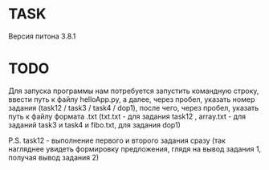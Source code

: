 # TASK
Версия питона 3.8.1 

# TODO
 Для запуска программы нам потребуется запустить командную строку, ввести путь к файлу helloApp.py, а далее, через пробел, указать номер задания (task12 / task3 / task4 / dop1), после чего, через пробел, указать путь к файлу формата .txt (txt.txt - для задания task12 , array.txt - для заданий task3 и task4 и fibo.txt, для задания dop1)
 
 
 P.S. task12 - выполнение первого и второго задания сразу (так нагляднее увидеть формировку предложения, глядя на вывод задания 1, получая вывод задания 2)

